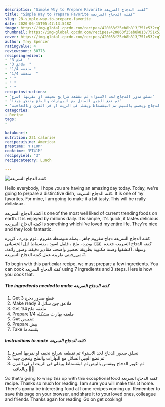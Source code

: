 ```yaml
---
description: "Simple Way to Prepare Favorite كفته الدجاج السريعه"
title: "Simple Way to Prepare Favorite كفته الدجاج السريعه"
slug: 28-simple-way-to-prepare-favorite
date: 2020-06-15T05:47:13.548Z
image: https://img-global.cpcdn.com/recipes/420863f25eb8b813/751x532cq70/الصورة-الرئيسية-لوصفةكفته-الدجاج-السريعه.jpg
thumbnail: https://img-global.cpcdn.com/recipes/420863f25eb8b813/751x532cq70/الصورة-الرئيسية-لوصفةكفته-الدجاج-السريعه.jpg
cover: https://img-global.cpcdn.com/recipes/420863f25eb8b813/751x532cq70/الصورة-الرئيسية-لوصفةكفته-الدجاج-السريعه.jpg
author: Troy Spencer
ratingvalue: 4
reviewcount: 30773
recipeingredient:
- "3 قطع  "
- "3 ملاعق  "
- "1/4 ملعقه "
- "1/4 ملعقه  "
- " "
- " "
- " "
recipeinstructions:
- "نسلق صدور الدجاج لحد الاستواء ثم نقطعه شرايح نحيفه او نفرمها اسرع"
- "ثم نضع الجبن السائل مع البهارات والملح ونعجن جيداً"
- "ثم تكوير الدجاج ويغمس بالبيض ثم البقسماط ويقلى في الزيت او في الفرن وبالعافيه 🤤🌹"
categories:
- Recipe
tags:
- 

katakunci:  
nutrition: 221 calories
recipecuisine: American
preptime: "PT10M"
cooktime: "PT41M"
recipeyield: "3"
recipecategory: Lunch

---
```



![كفته الدجاج السريعه](https://img-global.cpcdn.com/recipes/420863f25eb8b813/751x532cq70/الصورة-الرئيسية-لوصفةكفته-الدجاج-السريعه.jpg)

Hello everybody, I hope you are having an amazing day today. Today, we're going to prepare a distinctive dish, كفته الدجاج السريعه. It is one of my favorites. For mine, I am going to make it a bit tasty. This will be really delicious.

كفته الدجاج السريعه is one of the most well liked of current trending foods on earth. It is enjoyed by millions daily. It is simple, it's quick, it tastes delicious. كفته الدجاج السريعه is something which I've loved my entire life. They're nice and they look fantastic.

كفته الدجاج السريعه دجاج مفروم جاهز ، بصله متوسطه مفروم ، ثوم بودره ، كزبره بودره ، ملح ، فلفل اسود ، بقسماط امل الحسياني 🇸🇦. كفته الدجاج السريعه جديدة وسهلة. اكتشفوا وصفة مكتوبة بطريقة تحضير واضحة، مقادير دقيقة، وصور رائعة. #امي_جنتي طريقة عمل كفتة الدجاج السريعة.


To begin with this particular recipe, we must prepare a few ingredients. You can cook كفته الدجاج السريعه using 7 ingredients and 3 steps. Here is how you cook that.

<!--inarticleads1-->

##### The ingredients needed to make كفته الدجاج السريعه:

1. Get 3 قطع صدور دجاج
1. Make ready 3 ملاعق جبن سائل
1. Get 1/4 ملعقه ملح
1. Prepare 1/4 ملعقه بهارات مشكله
1. Get  تغميس:
1. Prepare  بيض
1. Take  بقسماط




<!--inarticleads2-->

##### Instructions to make كفته الدجاج السريعه:

1. نسلق صدور الدجاج لحد الاستواء ثم نقطعه شرايح نحيفه او نفرمها اسرع
1. ثم نضع الجبن السائل مع البهارات والملح ونعجن جيداً
1. ثم تكوير الدجاج ويغمس بالبيض ثم البقسماط ويقلى في الزيت او في الفرن وبالعافيه 🤤🌹




So that's going to wrap this up with this exceptional food كفته الدجاج السريعه recipe. Thanks so much for reading. I am sure you will make this at home. There's gonna be interesting food at home recipes coming up. Remember to save this page on your browser, and share it to your loved ones, colleague and friends. Thanks again for reading. Go on get cooking!
